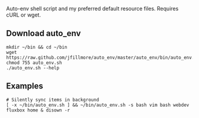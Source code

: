 Auto-env shell script and my preferred default resource files. Requires cURL or wget.


Download auto_env
-------------------
    mkdir ~/bin && cd ~/bin
    wget https://raw.github.com/jfillmore/auto_env/master/auto_env/bin/auto_env.sh
    chmod 755 auto_env.sh
    ./auto_env.sh --help

Examples
------------------
    # Silently sync items in background
    [ -x ~/bin/auto_env.sh ] && ~/bin/auto_env.sh -s bash vim bash webdev fluxbox home & disown -r
